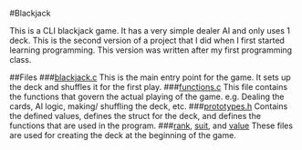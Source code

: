#Blackjack

This is a CLI blackjack game. It has a very simple dealer AI and only uses 1 deck. This is the second version of a
project that I did when I first started learning programming. This version was written after my first programming class.

##Files
###[blackjack.c](https://github.com/Bluesroo/Blackjack/blob/master/blackjack.c)
This is the main entry point for the game. It sets up the deck and shuffles it for the first play.
###[functions.c](https://github.com/Bluesroo/Blackjack/blob/master/functions.c)
This file contains the functions that govern the actual playing of the game. e.g. Dealing the cards, AI logic, making/
shuffling the deck, etc.
###[prototypes.h](https://github.com/Bluesroo/Blackjack/blob/master/prototypes.h)
Contains the defined values, defines the struct for the deck, and defines the functions that are used in the program.
###[rank](https://github.com/Bluesroo/Blackjack/blob/master/rank), [suit](https://github.com/Bluesroo/Blackjack/blob/master/suit), and [value](https://github.com/Bluesroo/Blackjack/blob/master/value)
These files are used for creating the deck at the beginning of the game.